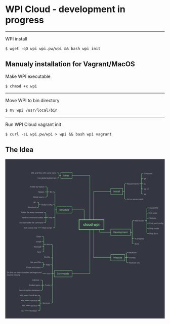 # WPI Cloud - development in progress
---
WPI install
```shell script
$ wget -qO wpi wpi.pw/wpi && bash wpi init
```

## Manualy installation for Vagrant/MacOS
Make WPI executable
```shell script
$ chmod +x wpi
```
---
Move WPI to bin directory
```shell script
$ mv wpi /usr/local/bin
```
---
Run WPI Cloud vagrant init
```shell script
$ curl -sL wpi.pw/wpi > wpi && bash wpi vagrant
```

## The Idea
![WPI Cloud MindMap](./help/wpi-idea.png)
